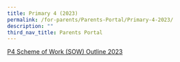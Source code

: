```yaml
---
title: Primary 4 (2023)
permalink: /for-parents/Parents-Portal/Primary-4-2023/
description: ""
third_nav_title: Parents Portal
---
```

[P4 Scheme of Work (SOW) Outline 2023](/resources/scheme-of-work-outline-2023/Primary-4/)